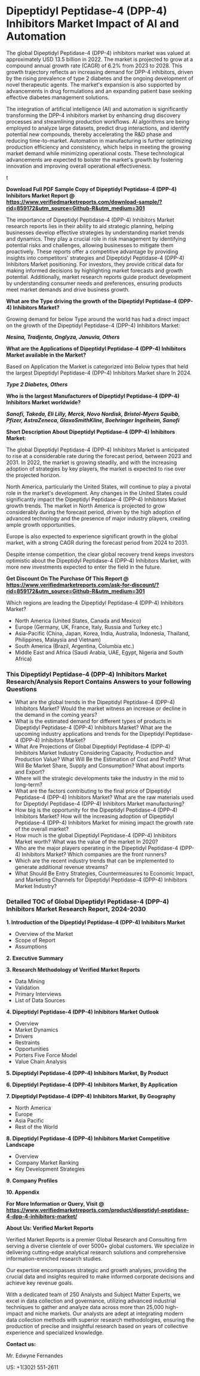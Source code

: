 <meta name="title" content="Global Dipeptidyl Peptidase-4 (DPP-4) Inhibitors Market Impact of AI and Automation"><meta name="description" content="The global Dipeptidyl Peptidase-4 (DPP-4) inhibitors market was valued at approximately USD 13.5 billion in 2022. The market is projected to grow at a compound annual "><meta name="title" content="Dipeptidyl Peptidase-4 (DPP-4) Inhibitors Market Size, Share, Scope, Trends, Growth, Opportunities, Analysis, Forecast"><h1>Dipeptidyl Peptidase-4 (DPP-4) Inhibitors Market Impact of AI and Automation</h1><p>The global Dipeptidyl Peptidase-4 (DPP-4) inhibitors market was valued at approximately USD 13.5 billion in 2022. The market is projected to grow at a compound annual growth rate (CAGR) of 6.2% from 2023 to 2028. This growth trajectory reflects an increasing demand for DPP-4 inhibitors, driven by the rising prevalence of type 2 diabetes and the ongoing development of novel therapeutic agents. The market's expansion is also supported by advancements in drug formulations and an expanding patient base seeking effective diabetes management solutions.</p><p>The integration of artificial intelligence (AI) and automation is significantly transforming the DPP-4 inhibitors market by enhancing drug discovery processes and streamlining production workflows. AI algorithms are being employed to analyze large datasets, predict drug interactions, and identify potential new compounds, thereby accelerating the R&D phase and reducing time-to-market. Automation in manufacturing is further optimizing production efficiency and consistency, which helps in meeting the growing market demand while minimizing operational costs. These technological advancements are expected to bolster the market's growth by fostering innovation and improving overall operational effectiveness.</p>t</p><p id="" class=""><strong>Download Full PDF Sample Copy of Dipeptidyl Peptidase-4 (DPP-4) Inhibitors Market Report @ <a href="https://www.verifiedmarketreports.com/download-sample/?rid=859172&utm_source=Github-R&utm_medium=301" target="_blank">https://www.verifiedmarketreports.com/download-sample/?rid=859172&utm_source=Github-R&utm_medium=301</a></strong></p><p>The importance of&nbsp;Dipeptidyl Peptidase-4 (DPP-4) Inhibitors Market research reports lies in their ability to aid strategic planning, helping businesses develop effective strategies by understanding market trends and dynamics. They play a crucial role in risk management by identifying potential risks and challenges, allowing businesses to mitigate them proactively. These reports offer a competitive advantage by providing insights into competitors' strategies and Dipeptidyl Peptidase-4 (DPP-4) Inhibitors Market positioning. For investors, they provide critical data for making informed decisions by highlighting market forecasts and growth potential. Additionally, market research reports guide product development by understanding consumer needs and preferences, ensuring products meet market demands and drive business growth.</p><p><strong>What are the&nbsp;Type driving the growth of the Dipeptidyl Peptidase-4 (DPP-4) Inhibitors Market?</strong></p><p id="" class="">Growing demand for below Type around the world has had a direct impact on the growth of the Dipeptidyl Peptidase-4 (DPP-4) Inhibitors Market:</p><em><strong>Nesina, Tradjenta, Onglyza, Januvia, Others</strong></em></p><strong>What are the&nbsp;Applications&nbsp;of Dipeptidyl Peptidase-4 (DPP-4) Inhibitors Market available in the Market?</strong></p><p id="" class="">Based on Application the Market is categorized into Below types that held the largest Dipeptidyl Peptidase-4 (DPP-4) Inhibitors Market share In 2024.</p><em><strong>Type 2 Diabetes, Others</strong></em></p><strong>Who is the largest Manufacturers of Dipeptidyl Peptidase-4 (DPP-4) Inhibitors Market worldwide?</strong></p><p><em><strong>Sanofi, Takeda, Eli Lilly, Merck, Novo Nordisk, Bristol-Myers Squibb, Pfizer, AstraZeneca, GlaxoSmithKline, Boehringer Ingelheim, Sanofi</strong></em></p><p id="" class=""><strong>Short Description About Dipeptidyl Peptidase-4 (DPP-4) Inhibitors Market:</strong></p><p>The global Dipeptidyl Peptidase-4 (DPP-4) Inhibitors Market is anticipated to rise at a considerable rate during the forecast period, between 2023 and 2031. In 2022, the market is growing steadily, and with the increasing adoption of strategies by key players, the market is expected to rise over the projected horizon.</p><p>North America, particularly the United States, will continue to play a pivotal role in the market's development. Any changes in the United States could significantly impact the Dipeptidyl Peptidase-4 (DPP-4) Inhibitors Market growth trends. The market in North America is projected to grow considerably during the forecast period, driven by the high adoption of advanced technology and the presence of major industry players, creating ample growth opportunities.</p><p>Europe is also expected to experience significant growth in the global market, with a strong CAGR during the forecast period from 2024 to 2031.</p><p>Despite intense competition, the clear global recovery trend keeps investors optimistic about the Dipeptidyl Peptidase-4 (DPP-4) Inhibitors Market, with more new investments expected to enter the field in the future.</p><p id="" class=""><strong>Get Discount On The Purchase Of This Report @ <a href="https://www.verifiedmarketreports.com/ask-for-discount/?rid=859172&utm_source=Github-R&utm_medium=301" target="_blank">https://www.verifiedmarketreports.com/ask-for-discount/?rid=859172&utm_source=Github-R&utm_medium=301</a></strong></p>Which regions are leading the Dipeptidyl Peptidase-4 (DPP-4) Inhibitors Market?</p><ul><li>North America (United States, Canada and Mexico)</li><li>Europe (Germany, UK, France, Italy, Russia and Turkey etc.)</li><li>Asia-Pacific (China, Japan, Korea, India, Australia, Indonesia, Thailand, Philippines, Malaysia and Vietnam)</li><li>South America (Brazil, Argentina, Columbia etc.)</li><li>Middle East and Africa (Saudi Arabia, UAE, Egypt, Nigeria and South Africa)</li></ul><h3 id="" class="">This Dipeptidyl Peptidase-4 (DPP-4) Inhibitors Market Research/Analysis Report Contains Answers to your following Questions</h3><ul><li>What are the global trends in the Dipeptidyl Peptidase-4 (DPP-4) Inhibitors Market? Would the market witness an increase or decline in the demand in the coming years?</li><li>What is the estimated demand for different types of products in Dipeptidyl Peptidase-4 (DPP-4) Inhibitors Market? What are the upcoming industry applications and trends for the Dipeptidyl Peptidase-4 (DPP-4) Inhibitors Market?</li><li>What Are Projections of Global Dipeptidyl Peptidase-4 (DPP-4) Inhibitors Market Industry Considering Capacity, Production and Production Value? What Will Be the Estimation of Cost and Profit? What Will Be Market Share, Supply and Consumption? What about imports and Export?</li><li>Where will the strategic developments take the industry in the mid to long-term?</li><li>What are the factors contributing to the final price of Dipeptidyl Peptidase-4 (DPP-4) Inhibitors Market? What are the raw materials used for Dipeptidyl Peptidase-4 (DPP-4) Inhibitors Market manufacturing?</li><li>How big is the opportunity for the Dipeptidyl Peptidase-4 (DPP-4) Inhibitors Market? How will the increasing adoption of Dipeptidyl Peptidase-4 (DPP-4) Inhibitors Market for mining impact the growth rate of the overall market?</li><li>How much is the global Dipeptidyl Peptidase-4 (DPP-4) Inhibitors Market worth? What was the value of the market In 2020?</li><li>Who are the major players operating in the Dipeptidyl Peptidase-4 (DPP-4) Inhibitors Market? Which companies are the front runners?</li><li>Which are the recent industry trends that can be implemented to generate additional revenue streams?</li><li>What Should Be Entry Strategies, Countermeasures to Economic Impact, and Marketing Channels for Dipeptidyl Peptidase-4 (DPP-4) Inhibitors Market Industry?</li></ul><h3 id="" class="">Detailed TOC of Global Dipeptidyl Peptidase-4 (DPP-4) Inhibitors Market Research Report, 2024-2030</h3><p id="" class=""><strong>1. Introduction of the Dipeptidyl Peptidase-4 (DPP-4) Inhibitors Market</strong></p><ul><li>Overview of the Market</li><li>Scope of Report</li><li>Assumptions</li></ul><p id="" class=""><strong>2. Executive Summary</strong></p><p id="" class=""><strong>3. Research Methodology of Verified Market Reports</strong></p><ul><li>Data Mining</li><li>Validation</li><li>Primary Interviews</li><li>List of Data Sources</li></ul><p id="" class=""><strong>4. Dipeptidyl Peptidase-4 (DPP-4) Inhibitors Market Outlook</strong></p><ul><li>Overview</li><li>Market Dynamics</li><li>Drivers</li><li>Restraints</li><li>Opportunities</li><li>Porters Five Force Model</li><li>Value Chain Analysis</li></ul><p id="" class=""><strong>5. Dipeptidyl Peptidase-4 (DPP-4) Inhibitors Market, By Product</strong></p><p id="" class=""><strong>6. Dipeptidyl Peptidase-4 (DPP-4) Inhibitors Market, By Application</strong></p><p id="" class=""><strong>7. Dipeptidyl Peptidase-4 (DPP-4) Inhibitors Market, By Geography</strong></p><ul><li>North America</li><li>Europe</li><li>Asia Pacific</li><li>Rest of the World</li></ul><p id="" class=""><strong>8. Dipeptidyl Peptidase-4 (DPP-4) Inhibitors Market Competitive Landscape</strong></p><ul><li>Overview</li><li>Company Market Ranking</li><li>Key Development Strategies</li></ul><p id="" class=""><strong>9. Company Profiles</strong></p><p id="" class=""><strong>10. Appendix</strong></p><p id="" class=""><strong>For More Information or Query, Visit @ <a href="https://www.verifiedmarketreports.com/product/dipeptidyl-peptidase-4-dpp-4-inhibitors-market/" target="_blank">https://www.verifiedmarketreports.com/product/dipeptidyl-peptidase-4-dpp-4-inhibitors-market/</a></strong></p><p id="" class=""><strong>About Us: Verified Market Reports</strong></p><p id="" class="">Verified Market Reports is a premier Global Research and Consulting firm serving a diverse clientele of over 5000+ global customers. We specialize in delivering cutting-edge analytical research solutions and comprehensive information-enriched research studies.</p><p id="" class="">Our expertise encompasses strategic and growth analyses, providing the crucial data and insights required to make informed corporate decisions and achieve key revenue goals.</p><p id="" class="">With a dedicated team of 250 Analysts and Subject Matter Experts, we excel in data collection and governance, utilizing advanced industrial techniques to gather and analyze data across more than 25,000 high-impact and niche markets. Our analysts are adept at integrating modern data collection methods with superior research methodologies, ensuring the production of precise and insightful research based on years of collective experience and specialized knowledge.</p><p id="" class=""><strong>Contact us:</strong></p><p id="" class="">Mr. Edwyne Fernandes</p><p id="" class="">US: +1(302) 551-2611</p>